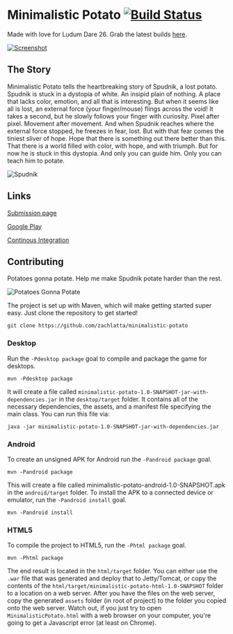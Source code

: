Minimalistic Potato [![Build Status](http://zachlatta.com:8080/job/minimalistic-potato/badge/icon)](http://ci.zachlatta.com/job/minimalistic-potato/)
===================

Made with love for Ludum Dare 26. Grab the latest builds [here](http://ci.zachlatta.com/job/minimalistic-potato/).

[![Screenshot](http://i.imgur.com/xmOty5q.png)](http://www.ludumdare.com/compo/ludum-dare-26/?action=preview&uid=18900)


The Story
---------

Minimalistic Potato tells the heartbreaking story of Spudnik, a lost potato. Spudnik is stuck in a dystopia of white.
An insipid plain of nothing. A place that lacks color, emotion, and all that is interesting. But when it seems like all
is lost, an external force (your finger/mouse) flings across the void! It takes a second, but he slowly follows your
finger with curiosity. Pixel after pixel. Movement after movement. And when Spudnik reaches where the external force
stopped, he freezes in fear, lost. But with that fear comes the tiniest sliver of hope. Hope that there is something
out there better than this. That there is a world filled with color, with hope, and with triumph. But for now he is
stuck in this dystopia. And only you can guide him. Only you can teach him to potate.

![Spudnik](http://i.imgur.com/yx7BV8F.png)


Links
-----
[Submission page](http://www.ludumdare.com/compo/ludum-dare-26/?action=preview&uid=18900)

[Google Play](https://play.google.com/store/apps/details?id=com.zachlatta.minimalistic_potato.android)

[Continous Integration](http://ci.zachlatta.com/job/minimalistic-potato/)


Contributing
------------

Potatoes gonna potate. Help me make Spudnik potate harder than the rest.

![Potatoes Gonna Potate](http://www.ludumdare.com/compo/wp-content/compo2/233892/18900-shot0.png)

The project is set up with Maven, which will make getting started super easy. Just clone the repository to get started!

    git clone https://github.com/zachlatta/minimalistic-potato

### Desktop

Run the `-Pdesktop package` goal to compile and package the game for desktops.

    mvn -Pdesktop package

It will create a file called `minimalistic-potato-1.0-SNAPSHOT-jar-with-dependencies.jar` in the `desktop/target` folder.
It contains all of the necessary dependencies, the assets, and a manifest file specifying the main class. You can run
this file via:

    java -jar minimalistic-potato-1.0-SNAPSHOT-jar-with-dependencies.jar
    

### Android

To create an unsigned APK for Android run the `-Pandroid package` goal.

    mvn -Pandroid package

This will create a file called minimalistic-potato-android-1.0-SNAPSHOT.apk in the `android/target` folder. To install
the APK to a connected device or emulator, run the `-Pandroid install` goal.

    mvn -Pandroid install


### HTML5

To compile the project to HTML5, run the `-Phtml package` goal.

    mvn -Phtml package

The end result is located in the `html/target` folder. You can either use the `.war` file that was generated and deploy
that to Jetty/Tomcat, or copy the contents of the `html/target/minimalistic-potato-html-1.0-SNAPSHOT` folder to a
location on a web server. After you have the files on the web server, copy the generated `assets` folder (in root of
project) to the folder you copied onto the web server. Watch out, if you just try to open `MinimalisticPotato.html`
with a web browser on your computer,
you're going to get a Javascript error (at least on Chrome).
